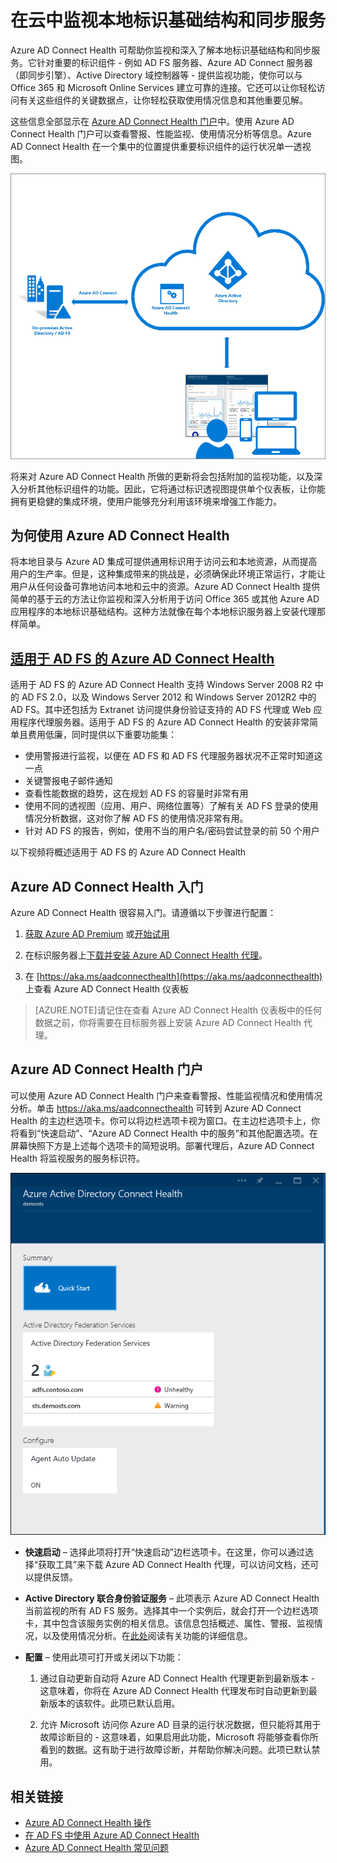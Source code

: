 <properties 
	pageTitle="在云中监视本地标识基础结构" 
	description="本页介绍 Azure AD Connect Health 是什么，以及为何要使用它。" 
	services="active-directory" 
	documentationCenter="" 
	authors="billmath" 
	manager="stevenpo" 
	editor="curtand"/>

<tags 
	ms.service="active-directory"  
	ms.date="03/21/2016"
	wacn.date="04/06/2016"/>

# 在云中监视本地标识基础结构和同步服务

Azure AD Connect Health 可帮助你监视和深入了解本地标识基础结构和同步服务。它针对重要的标识组件 - 例如 AD FS 服务器、Azure AD Connect 服务器（即同步引擎）、Active Directory 域控制器等 - 提供监视功能，使你可以与 Office 365 和 Microsoft Online Services 建立可靠的连接。它还可以让你轻松访问有关这些组件的关键数据点，让你轻松获取使用情况信息和其他重要见解。

这些信息全部显示在 [Azure AD Connect Health 门户](https://aka.ms/aadconnecthealth)中。使用 Azure AD Connect Health 门户可以查看警报、性能监视、使用情况分析等信息。Azure AD Connect Health 在一个集中的位置提供重要标识组件的运行状况单一透视图。

![什么是 Azure AD Connect Health](./media/active-directory-aadconnect-health/aadconnecthealth2.png)

将来对 Azure AD Connect Health 所做的更新将会包括附加的监视功能，以及深入分析其他标识组件的功能。因此，它将通过标识透视图提供单个仪表板，让你能拥有更稳健的集成环境，使用户能够充分利用该环境来增强工作能力。

<!-- <center>![What is Azure AD Connect Health](./media/active-directory-aadconnect-health/logo1.png)</center> -->

## 为何使用 Azure AD Connect Health

将本地目录与 Azure AD 集成可提供通用标识用于访问云和本地资源，从而提高用户的生产率。但是，这种集成带来的挑战是，必须确保此环境正常运行，才能让用户从任何设备可靠地访问本地和云中的资源。Azure AD Connect Health 提供简单的基于云的方法让你监视和深入分析用于访问 Office 365 或其他 Azure AD 应用程序的本地标识基础结构。这种方法就像在每个本地标识服务器上安装代理那样简单。

## [适用于 AD FS 的 Azure AD Connect Health](/documentation/articles/active-directory-aadconnect-health-adfs)

适用于 AD FS 的 Azure AD Connect Health 支持 Windows Server 2008 R2 中的 AD FS 2.0，以及 Windows Server 2012 和 Windows Server 2012R2 中的 AD FS。其中还包括为 Extranet 访问提供身份验证支持的 AD FS 代理或 Web 应用程序代理服务器。适用于 AD FS 的 Azure AD Connect Health 的安装非常简单且费用低廉，同时提供以下重要功能集：

- 使用警报进行监视，以便在 AD FS 和 AD FS 代理服务器状况不正常时知道这一点
- 关键警报电子邮件通知
- 查看性能数据的趋势，这在规划 AD FS 的容量时非常有用
- 使用不同的透视图（应用、用户、网络位置等）了解有关 AD FS 登录的使用情况分析数据，这对你了解 AD FS 的使用情况非常有用。
- 针对 AD FS 的报告，例如，使用不当的用户名/密码尝试登录的前 50 个用户

以下视频将概述适用于 AD FS 的 Azure AD Connect Health


<!--
## [用于同步的 Azure AD Connect Health](/documentation/articles/active-directory-aadconnect-health-sync)
用于同步的 Azure AD Connect Health 可以监视和提供有关本地 Active Directory 与 Azure Active Directory 之间发生的同步的信息。用于同步的 Azure AD Connect Health 提供以下关键功能集：

- 使用警报进行监视，以便在 Azure AD Connect 服务器（即同步引擎）状况不正常时知道这一点
- 关键警报电子邮件通知
- 包括延迟图表以同步操作和趋势保持同步的同步操作见解操作如窗体添加的更新、删除。
- 速览同步属性有关的信息、上次成功导出到 Azure AD

以下视频将概述用于同步的 Azure AD Connect Health

[Azure Active Directory Connect Health：监视同步引擎](https://channel9.msdn.com/Series/Azure-Active-Directory-Videos-Demos/Azure-Active-Directory-Connect-Health-Monitoring-the-sync-engine)

-->
## Azure AD Connect Health 入门
Azure AD Connect Health 很容易入门。请遵循以下步骤进行配置：

1. [获取 Azure AD Premium](/documentation/articles/active-directory-get-started-premium) 或[开始试用](https://azure.microsoft.com/trial/get-started-active-directory/)

2. 在标识服务器上[下载并安装 Azure AD Connect Health 代理](#download-and-install-azure-ad-connect-health-agent)。

3. 在 [https://aka.ms/aadconnecthealth](https://aka.ms/aadconnecthealth) 上查看 Azure AD Connect Health 仪表板

>[AZURE.NOTE]请记住在查看 Azure AD Connect Health 仪表板中的任何数据之前，你将需要在目标服务器上安装 Azure AD Connect Health 代理。

<!--
## 下载并安装 Azure AD Connect Health 代理

- 请参阅 Azure AD Connect Health 的[要求](/documentation/articles/active-directory-aadconnect-health-agent-install#Requirements)

- 若要开始使用适用于 AD FS 的 Azure AD Connect Health，可在此处下载最新版本的代理：[下载适用于 AD FS 的 Azure AD Connect Health 代理](http://go.microsoft.com/fwlink/?LinkID=518973)。
[](active-directory-aadconnect-health-agent-install.md#installing-the-azure-ad-connect-health-agent-for-ad-fs)

- 若要开始使用用于同步的 Azure AD Connect Health，请下载并安装[最新版本的 Azure AD Connect](http://go.microsoft.com/fwlink/?linkid=615771)。在安装 Azure AD Connect 的过程中，将会安装 Health 代理（版本 1.0.9125.0 或更高）。Azure AD Connect 支持从以前的版本就地升级。

-->

## Azure AD Connect Health 门户
可以使用 Azure AD Connect Health 门户来查看警报、性能监视情况和使用情况分析。单击 https://aka.ms/aadconnecthealth 可转到 Azure AD Connect Health 的主边栏选项卡。你可以将边栏选项卡视为窗口。在主边栏选项卡上，你将看到“快速启动”、“Azure AD Connect Health 中的服务”和其他配置选项。在屏幕快照下方是上述每个选项卡的简短说明。部署代理后，Azure AD Connect Health 将监视服务的服务标识符。

![Azure AD Connect Health 门户](./media/active-directory-aadconnect-health/portal2.png)

- **快速启动** – 选择此项将打开“快速启动”边栏选项卡。在这里，你可以通过选择“获取工具”来下载 Azure AD Connect Health 代理，可以访问文档，还可以提供反馈。

- **Active Directory 联合身份验证服务** – 此项表示 Azure AD Connect Health 当前监视的所有 AD FS 服务。选择其中一个实例后，就会打开一个边栏选项卡，其中包含该服务实例的相关信息。该信息包括概述、属性、警报、监视情况，以及使用情况分析。在[此处](/documentation/articles/active-directory-aadconnect-health-adfs)阅读有关功能的详细信息。

<!--
- **Azure Active Directory Connect (Sync)** – 表示 Azure AD Connect Health 当前正在监视的 Azure AD Connect 服务器。如果选择该项，边栏选项卡将会打开，其中显示了有关 Azure AD Connect 服务器的信息。在[此处](/documentation/articles/active-directory-aadconnect-health-sync.md)阅读有关功能的详细信息。
-->

- **配置** – 使用此项可打开或关闭以下功能：

	1. 通过自动更新自动将 Azure AD Connect Health 代理更新到最新版本 - 这意味着，你将在 Azure AD Connect Health 代理发布时自动更新到最新版本的该软件。此项已默认启用。

	2. 允许 Microsoft 访问你 Azure AD 目录的运行状况数据，但只能将其用于故障诊断目的 - 这意味着，如果启用此功能，Microsoft 将能够查看你所看到的数据。这有助于进行故障诊断，并帮助你解决问题。此项已默认禁用。


## 相关链接

* [Azure AD Connect Health 操作](/documentation/articles/active-directory-aadconnect-health-operations)
* [在 AD FS 中使用 Azure AD Connect Health](/documentation/articles/active-directory-aadconnect-health-adfs)
* [Azure AD Connect Health 常见问题](/documentation/articles/active-directory-aadconnect-health-faq)
 

<!---HONumber=Mooncake_0405_2016-->